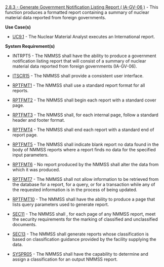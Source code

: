 <a href="https://dev.azure.com/Link-Technologies/NMMSS%20Requirements/_workitems/edit/329/" target="_blank">2.8.3 - Generate Government Notification Listing Report ( IA-GV-06 )</a> - This function produces a formatted report containing a summary of nuclear material data reported from foreign governments.



**Use Case(s)**

-  <a href="https://dev.azure.com/Link-Technologies/NMMSS%20Requirements/_workitems/edit/190/" target="_blank">UC9.1</a> - The Nuclear Material Analyst executes an International report.

**System Requirement(s)**


- INTRPT5 - The NMMSS shall have the ability to produce a government notification listing report that will consist of a summary of nuclear material data reported from foreign governments (IA-GV-06).

- <a href="https://dev.azure.com/Link-Technologies/NMMSS%20Requirements/_workitems/edit/192/" target="_blank">ITSCR15</a> - The NMMSS shall provide a consistent user interface.

- <a href="https://dev.azure.com/Link-Technologies/NMMSS%20Requirements/_workitems/edit/193/" target="_blank">RPTFMT1</a> - The NMMSS shall use a standard report format for all reports.

- <a href="https://dev.azure.com/Link-Technologies/NMMSS%20Requirements/_workitems/edit/194/" target="_blank">RPTFMT2</a> - The NMMSS shall begin each report with a standard cover page.

- <a href="https://dev.azure.com/Link-Technologies/NMMSS%20Requirements/_workitems/edit/283/" target="_blank">RPTFMT3</a> - The NMMSS shall, for each internal page, follow a standard header and footer format.

- <a href="https://dev.azure.com/Link-Technologies/NMMSS%20Requirements/_workitems/edit/285/" target="_blank">RPTFMT4</a> - The NMMSS shall end each report with a standard end of report page.

- <a href="https://dev.azure.com/Link-Technologies/NMMSS%20Requirements/_workitems/edit/286/" target="_blank">RPTFMT5</a> - The NMMSS shall indicate blank report no data found in the body of NMMSS reports where a report finds no data for the specified input parameters.

- <a href="https://dev.azure.com/Link-Technologies/NMMSS%20Requirements/_workitems/edit/287/" target="_blank">RPTFMT6</a> - No report produced by the NMMSS shall alter the data from which it was produced.

- <a href="https://dev.azure.com/Link-Technologies/NMMSS%20Requirements/_workitems/edit/288/" target="_blank">RPTFMT7</a> - The NMMSS shall not allow information to be retrieved from the database for a report, for a query, or for a transaction while any of the requested information is in the process of being updated.

- <a href="https://dev.azure.com/Link-Technologies/NMMSS%20Requirements/_workitems/edit/289/" target="_blank">RPTFMT10</a> - The NMMSS shall have the ability to produce a page that lists query parameters used to generate report.

- <a href="https://dev.azure.com/Link-Technologies/NMMSS%20Requirements/_workitems/edit/290/" target="_blank">SEC11</a> - The NMMSS shall , for each page of any NMMSS report, meet the security requirements for the marking of classified and unclassified documents.

- <a href="https://dev.azure.com/Link-Technologies/NMMSS%20Requirements/_workitems/edit/291/" target="_blank">SEC13</a> - The NMMSS shall generate reports whose classification is based on classification guidance provided by the facility supplying the data.

- <a href="https://dev.azure.com/Link-Technologies/NMMSS%20Requirements/_workitems/edit/292/" target="_blank">SYSPR05</a> - The NMMSS shall have the capability to determine and assign a classification for an output NMMSS report.